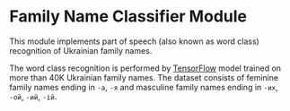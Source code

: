 # Family Name Classifier Module

This module implements part of speech (also known as word class) recognition of Ukrainian family names.

The word class recognition is performed by [TensorFlow](https://www.tensorflow.org/js) model trained on more than 40K Ukrainian family names. The dataset consists of feminine family names ending in `-a`, `-я` and masculine family names ending in `-их`, `-ой`, `-ий`, `-ій`.
